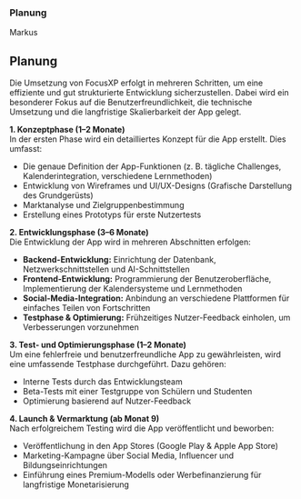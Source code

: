 ### Planung 

Markus

## Planung 

Die Umsetzung von FocusXP erfolgt in mehreren Schritten, um eine effiziente und gut strukturierte Entwicklung sicherzustellen. Dabei wird ein besonderer Fokus auf die Benutzerfreundlichkeit, die technische Umsetzung und die langfristige Skalierbarkeit der App gelegt.

**1. Konzeptphase (1–2 Monate)** <br>
In der ersten Phase wird ein detailliertes Konzept für die App erstellt. Dies umfasst:<br>
- Die genaue Definition der App-Funktionen (z. B. tägliche Challenges, Kalenderintegration, verschiedene Lernmethoden)
- Entwicklung von Wireframes und UI/UX-Designs (Grafische Darstellung des Grundgerüsts)
- Marktanalyse und Zielgruppenbestimmung
- Erstellung eines Prototyps für erste Nutzertests

**2. Entwicklungsphase (3–6 Monate)** <br>
Die Entwicklung der App wird in mehreren Abschnitten erfolgen:

- **Backend-Entwicklung:** Einrichtung der Datenbank, Netzwerkschnittstellen und AI-Schnittstellen
- **Frontend-Entwicklung:** Programmierung der Benutzeroberfläche, Implementierung der Kalendersysteme und Lernmethoden
- **Social-Media-Integration:** Anbindung an verschiedene Plattformen für einfaches Teilen von Fortschritten
- **Testphase & Optimierung:** Frühzeitiges Nutzer-Feedback einholen, um Verbesserungen vorzunehmen

**3. Test- und Optimierungsphase (1–2 Monate)** <br>
Um eine fehlerfreie und benutzerfreundliche App zu gewährleisten, wird eine umfassende Testphase durchgeführt. Dazu gehören:

- Interne Tests durch das Entwicklungsteam
- Beta-Tests mit einer Testgruppe von Schülern und Studenten
- Optimierung basierend auf Nutzer-Feedback

**4. Launch & Vermarktung (ab Monat 9)** <br>
Nach erfolgreichem Testing wird die App veröffentlicht und beworben:

- Veröffentlichung in den App Stores (Google Play & Apple App Store)
- Marketing-Kampagne über Social Media, Influencer und Bildungseinrichtungen
- Einführung eines Premium-Modells oder Werbefinanzierung für langfristige Monetarisierung
